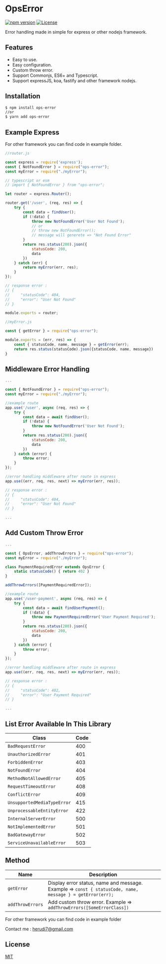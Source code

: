 # OpsError

[![npm version](https://img.shields.io/badge/npm-1.1.0-blue.svg)](https://www.npmjs.com/package/ops-error) 
[![License](https://img.shields.io/:license-mit-blue.svg)](http://badges.mit-license.org)

Error handling made in simple for express or other nodejs framework.

## Features

- Easy to use.
- Easy configuration.
- Custom throw error.
- Support Commonjs, ES6+ and Typescript.
- Support expressJS, koa, fastify and other framework nodejs.

## Installation

```bash
$ npm install ops-error
//or
$ yarn add ops-error
```
## Example Express
For other framework you can find code in example folder.

```JavaScript
//router.js

const express = require('express');
const { NotFoundError } = require("ops-error");
const myError = require("./myError");

// typescript or esm
// import { NotFoundError } from "ops-error";

let router = express.Router();

router.get('/user', (req, res) => {
    try {
        const data = findUser();
        if (!data) {
            throw new NotFoundError('User Not Found');
            // or
            // throw new NotFoundError();
            // message will generete => "Not Found Error"
        }
        return res.status(200).json({
            statusCode: 200,
            data
        })
    } catch (err) {
        return myError(err, res);
    }
});

// response error :
// {
//     "statusCode": 404,
//     "error": "User Not Found"
// }

module.exports = router;

```

```JavaScript
//myError.js

const { getError } = require("ops-error");

module.exports = (err, res) => {
    const { statusCode, name, message } = getError(err);
    return res.status(statusCode).json({statusCode, name, message})
}

```

## Middleware Error Handling

```JavaScript
...

const { NotFoundError } = require("ops-error");
const myError = require("./myError");

//example route
app.use('/user', async (req, res) => {
    try {
        const data = await findUser();
        if (!data) {
            throw new NotFoundError('User Not Found');
        }
        return res.status(200).json({
            statusCode: 200,
            data
        })
    } catch (error) {
        throw error;
    }
});

//error handling middleware after route in express
app.use((err, req, res, next) => myError(err, res));

// response error :
// {
//     "statusCode": 404,
//     "error": "User Not Found"
// }

...

```

## Add Custom Throw Error

```JavaScript
...

const { OpsError, addThrowErrors } = require("ops-error");
const myError = require("./myError");

class PaymentRequiredError extends OpsError {
    static statusCode() { return 402 }
}

addThrowErrors([PaymentRequiredError]);

//example route
app.use('/user-payment', async (req, res) => {
    try {
        const data = await findUserPayment();
        if (!data) {
            throw new PaymentRequiredError('User Payment Required');
        }
        return res.status(200).json({
            statusCode: 200,
            data
        })
    } catch (error) {
        throw error;
    }
});

//error handling middleware after route in express
app.use((err, req, res, next) => myError(err, res));

// response error :
// {
//     "statusCode": 402,
//     "error": "User Payment Required"
// }

...

```

## List Error Available In This Library

|Class |Code |
|--- |--- |
|`BadRequestError`|400|
|`UnauthorizedError`|401|
|`ForbiddenError`|403|
|`NotFoundError`|404|
|`MethodNotAllowedError`|405|
|`RequestTimeoutError`|408|
|`ConflictError`|409|
|`UnsupportedMediaTypeError`|415|
|`UnprocessableEntityError`|422|
|`InternalServerError`|500|
|`NotImplementedError`|501|
|`BadGatewayError`|502|
|`ServiceUnavailableError`|503|

## Method

|Name |Description |
|--- |--- |
|`getError`|Display error status, name and message. Example =>  `const { statusCode, name, message } = getError(err);`|
|`addThrowErrors`|Add custom throw error. Example =>  `addThrowErrors([SomeErrorClass])`

For other framework you can find code in example folder

Contact me : herudi7@gmail.com


## License

[MIT](LICENSE)

